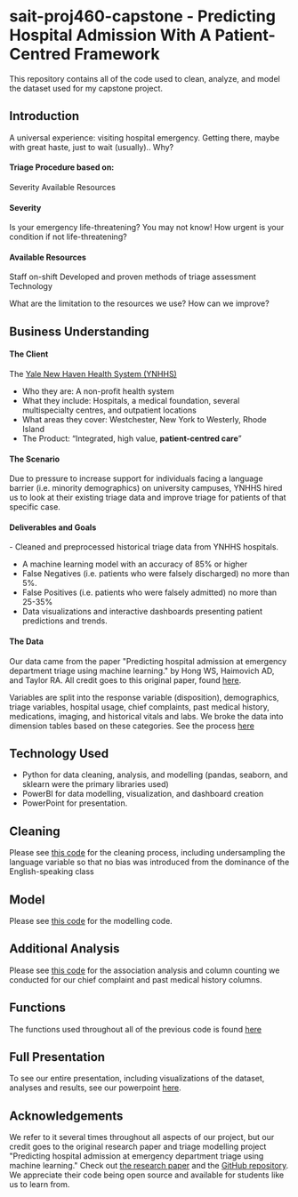 # sait-proj460-capstone - Predicting Hospital Admission With A Patient-Centred Framework​
This repository contains all of the code used to clean, analyze, and model the dataset used for my capstone project.

## Introduction
A universal experience: visiting hospital emergency.
Getting there, maybe with great haste, just to wait (usually).. Why?​

#### Triage Procedure based on:​
Severity​
Available Resources​

#### Severity ​
Is your emergency life-threatening? You may not know!​
How urgent is your condition if not life-threatening? ​

#### Available Resources​
Staff on-shift​
Developed and proven methods of triage assessment​
Technology 

What are the limitation to the resources we use? How can we improve?​

## Business Understanding

#### The Client
The [Yale New Haven​ Health System (YNHHS)​](https://www.ynhhs.org/)
- Who they are: A non-profit health system​
- What they include: Hospitals, a medical foundation, several multispecialty centres, and outpatient locations​
- What areas they cover: Westchester, New York to Westerly, Rhode Island​
- The Product:​ “Integrated, high value, **patient-centred care**”

#### The Scenario
Due to pressure to increase support for individuals facing a language barrier (i.e. minority demographics) on university campuses, YNHHS hired us to look at their existing triage data and improve triage for patients of that specific case.​

#### Deliverables and Goals
​- Cleaned and preprocessed historical triage data from YNHHS hospitals.​
- A machine learning model with an accuracy of 85% or higher​
- False Negatives (i.e. patients who were falsely discharged) no more than 5%. ​
- False Positives (i.e. patients who were falsely admitted) no more than 25-35% ​
- Data visualizations and interactive dashboards presenting patient predictions and trends.​


#### The Data
Our data came from the paper "Predicting hospital admission at emergency department triage using machine learning." by Hong WS, Haimovich AD, and Taylor RA. All credit goes to this original paper, found [here](https://journals.plos.org/plosone/article?id=10.1371/journal.pone.0201016).

Variables are split into the response variable (disposition), demographics, triage variables, hospital usage, chief complaints, past medical history, medications, imaging, and historical vitals and labs. We broke the data into dimension tables based on these categories. See the process [here]()

## Technology Used
- Python for data cleaning, analysis, and modelling (pandas, seaborn, and sklearn were the primary libraries used)
- PowerBI for data modelling, visualization, and dashboard creation
- PowerPoint for presentation.

## Cleaning

Please see [this code]() for the cleaning process, including undersampling the language variable so that no bias was introduced from the dominance of the English-speaking class

## Model

Please see [this code]() for the modelling code.

## Additional Analysis

Please see [this code]() for the association analysis and column counting we conducted for our chief complaint and past medical history columns.

## Functions

The functions used throughout all of the previous code is found [here]()


## Full Presentation
To see our entire presentation, including visualizations of the dataset, analyses and results, see our powerpoint [here]().

## Acknowledgements
We refer to it several times throughout all aspects of our project, but our credit goes to the original research paper and triage modelling project "Predicting hospital admission at emergency department triage using machine learning." Check out [the research paper](https://www.archbee.com/blog/readme-document-elements) and the [GitHub repository](https://github.com/yaleemmlc/admissionprediction). We appreciate their code being open source and available for students like us to learn from.

​

​
